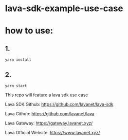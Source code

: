 # lava-sdk-example-use-case

# how to use:

## 1.
```
yarn install
```

## 2.
```
yarn start
```

This repo will feature a lava sdk use case 

Lava SDK Github:       https://github.com/lavanet/lava-sdk

Lava Github:           https://github.com/lavanet/lava

Lava Gateway:          https://gateway.lavanet.xyz/

Lava Official Website: https://www.lavanet.xyz/

